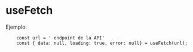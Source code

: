 # useFetch


Ejemplo:
```
    const url = ' endpoint de la API'
    const { data: null, loading: true, error: null} = useFetch(url);

```